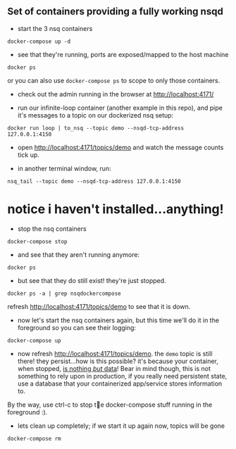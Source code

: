 Set of containers providing a fully working nsqd
-----------------

* start the 3 nsq containers

```
docker-compose up -d
```

* see that they're running, ports are exposed/mapped to the host machine

```
docker ps
```

or you can also use `docker-compose ps` to scope to only those
containers.

* check out the admin running in the browser at [http://localhost:4171/]()

* run our infinite-loop container (another example in this repo), and pipe it's messages to a topic on our dockerized nsq setup:

``` 
docker run loop | to_nsq --topic demo --nsqd-tcp-address 127.0.0.1:4150
```

* open [http://localhost:4171/topics/demo]() and watch the message counts tick up.

* in another terminal window, run:

```
nsq_tail --topic demo --nsqd-tcp-address 127.0.0.1:4150
```

# notice i haven't installed...anything!

* stop the nsq containers

```
docker-compose stop
```
* and see that they aren't running anymore:

```
docker ps
``` 

* but see that they do still exist! they're just stopped.

```
docker ps -a | grep nsqdockercompose
```

refresh [http://localhost:4171/topics/demo]() to see that it is down.

* now let's start the nsq containers again, but this time we'll do it in the foreground so you can see their logging:

```
docker-compose up
```

* now refresh [http://localhost:4171/topics/demo](). the `demo` topic is still there! they persist...how is this possible? it's because your container, when stopped, [is nothing *but* data](https://docs.docker.com/engine/faq/#do-i-lose-my-data-when-the-container-exits)! Bear in mind though, this is not something to rely upon in production, if you really need persistent state, use a database that your containerized app/service stores information to.

By the way, use ctrl-c to stop te docker-compose stuff running in the foreground :).

* lets clean up completely; if we start it up again now, topics will be gone

```
docker-compose rm
```